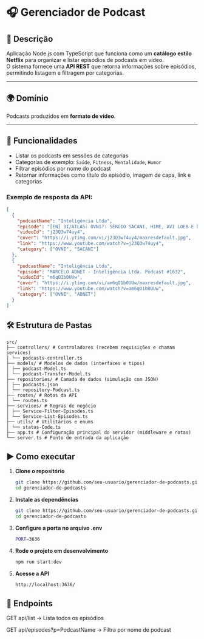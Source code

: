 # 🎧 Gerenciador de Podcast

## 📌 Descrição

Aplicação Node.js com TypeScript que funciona como um **catálogo estilo Netflix** para organizar e listar episódios de podcasts em vídeo.  
O sistema fornece uma **API REST** que retorna informações sobre episódios, permitindo listagem e filtragem por categorias.

---

## 🌍 Domínio

Podcasts produzidos em **formato de vídeo**.

---

## 🚀 Funcionalidades

- Listar os podcasts em sessões de categorias
- Categorias de exemplo: `Saúde`, `Fitness`, `Mentalidade`, `Humor`
- Filtrar episódios por nome do podcast
- Retornar informações como título do episódio, imagem de capa, link e categorias

### Exemplo de resposta da API:

```json
[
  {
    "podcastName": "Inteligência Ltda",
    "episode": "[EN] 3I/ATLAS: OVNI?: SÉRGIO SACANI, HIME, AVI LOEB E DANIEL LOPEZ - Inteligência Ltda.Podcast #1639",
    "videoId": "j23Q3w74uy4",
    "cover": "https://i.ytimg.com/vi/j23Q3w74uy4/maxresdefault.jpg",
    "link": "https://www.youtube.com/watch?v=j23Q3w74uy4",
    "category": ["OVNI", "SACANI"]
  },
  {
    "podcastName": "Inteligência Ltda",
    "episode": "MARCELO ADNET - Inteligência Ltda. Podcast #1632",
    "videoId": "m6qO1b0UUw",
    "cover": "https://i.ytimg.com/vi/am6qO1b0UUw/maxresdefault.jpg",
    "link": "https://www.youtube.com/watch?v=am6qO1b0UUw",
    "category": ["OVNI", "ADNET"]
  }
]
```

## 🛠️ Estrutura de Pastas

```
src/
├── controllers/ # Controladores (recebem requisições e chamam services)
│ └── podcasts-controller.ts
├── models/ # Modelos de dados (interfaces e tipos)
│ ├── podcast-Model.ts
│ └── podcast-Transfer-Model.ts
├── repositories/ # Camada de dados (simulação com JSON)
│ ├── podcasts.json
│ └── repository-Podcast.ts
├── routes/ # Rotas da API
│ └── routes.ts
├── services/ # Regras de negócio
│ ├── Service-Filter-Episodes.ts
│ └── Service-List-Episodes.ts
├── utils/ # Utilitários e enums
│ └── status-Code.ts
├── app.ts # Configuração principal do servidor (middleware e rotas)
└── server.ts # Ponto de entrada da aplicação
```

## ▶️ Como executar

1. **Clone o repositório**

   ```bash
   git clone https://github.com/seu-usuario/gerenciador-de-podcasts.git
   cd gerenciador-de-podcasts
   ```

2. **Instale as dependências**

   ```bash
   git clone https://github.com/seu-usuario/gerenciador-de-podcasts.git
   cd gerenciador-de-podcasts
   ```

3. **Configure a porta no arquivo .env**

   ```bash
   PORT=3636
   ```

4. **Rode o projeto em desenvolvimento**

   ```bash
   npm run start:dev
   ```

5. **Acesse a API**
   ```bash
   http://localhost:3636/
   ```

## 📡 Endpoints

GET api/list → Lista todos os episódios

GET api/episodes?p=PodcastName → Filtra por nome de podcast
